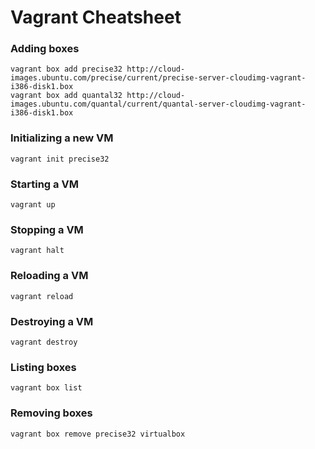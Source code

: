 Vagrant Cheatsheet
==================

### Adding boxes
    vagrant box add precise32 http://cloud-images.ubuntu.com/precise/current/precise-server-cloudimg-vagrant-i386-disk1.box
    vagrant box add quantal32 http://cloud-images.ubuntu.com/quantal/current/quantal-server-cloudimg-vagrant-i386-disk1.box

### Initializing a new VM
`vagrant init precise32`

### Starting a VM
`vagrant up`

### Stopping a VM
`vagrant halt`

### Reloading a VM
`vagrant reload`

### Destroying a VM
`vagrant destroy`

### Listing boxes
`vagrant box list`

### Removing boxes
`vagrant box remove precise32 virtualbox`